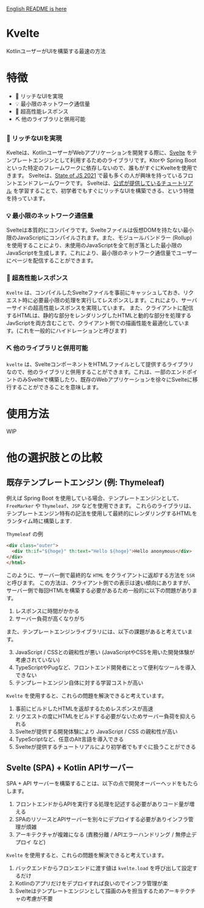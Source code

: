 [English README is here](./README.md)

# Kvelte

KotlinユーザーがUIを構築する最速の方法

# 特徴

- 💎 リッチなUIを実現
- 💡 最小限のネットワーク通信量
- 🚀 超高性能レスポンス
- ⛏ 他のライブラリと併用可能


### 💎 リッチなUIを実現
Kvelteは、KotlinユーザーがWebアプリケーションを開発する際に、[Svelte](https://svelte.jp/) をテンプレートエンジンとして利用するためのライブラリです。Ktorや Spring Boot といった特定のフレームワークに依存しないので、誰もがすぐにKvelteを使用できます。
Svelteは、[State of JS 2021](https://2021.stateofjs.com/ja-JP/libraries/front-end-frameworks/) で最も多くの人が興味を持っているフロントエンドフレームワークです。
Svelteは、[公式が提供しているチュートリアル](https://svelte.dev/tutorial/basics) を学習することで、初学者でもすぐにリッチなUIを構築できる、という特徴を持っています。


### 💡 最小限のネットワーク通信量
Svelteは本質的にコンパイラです。Svelteファイルは仮想DOMを持たない最小限のJavaScriptにコンパイルされます。また、モジュールバンドラー (Rollup) を使用することにより、未使用のJavaScriptを全て削ぎ落とした最小限のJavaScriptを生成します。これにより、最小限のネットワーク通信量でユーザーにページを配信することができます。

### 🚀 超高性能レスポンス
`Kvelte` は、コンパイルしたSvelteファイルを事前にキャッシュしておき、リクエスト時に必要最小限の処理を実行してレスポンスします。これにより、サーバーサイドの超高性能レスポンスを実現しています。
また、クライアントに配信するHTMLは、静的な部分をレンダリングしたHTMLと動的な部分を処理するJavScriptを両方含むことで、クライアント側での描画性能を最適化しています。(これを一般的にハイドレーションと呼びます)

 ### ⛏ 他のライブラリと併用可能
`kvelte` は、SvelteコンポーネントをHTMLファイルとして提供するライブラリなので、他のライブラリと併用することができます。これは、一部のエンドポイントのみSvelteで構築したり、既存のWebアプリケーションを徐々にSvelteに移行することができることを意味します。

# 使用方法

WIP

# 他の選択肢との比較

## 既存テンプレートエンジン (例: Thymeleaf)

例えば Spring Boot を使用している場合、テンプレートエンジンとして、`FreeMarker` や `Thymeleaf`、`JSP` などを使用できます。
これらのライブラリは、テンプレートエンジン特有の記法を使用して最終的にレンダリングするHTMLをランタイム時に構築します.

`Thymeleaf` の例
```html
<div class="outer">
  <div th:if="${hoge}" th:text="Hello ${hoge}">Hello anonymous</div>
</div>
</html>
```

このように、サーバー側で最終的な `HTML` をクライアントに返却する方法を `SSR` と呼びます。
この方法は、クライアント側での表示は速い傾向にありますが、サーバー側で毎回HTMLを構築する必要があるため一般的に以下の問題があります。

1. レスポンスに時間がかかる
2. サーバー負荷が高くなりがち

また、テンプレートエンジンライブラリには、以下の課題があると考えています。

3. JavaScript / CSSとの親和性が悪い (JavaScriptやCSSを用いた開発体験が考慮されていない)
4. TypeScriptやPugなど、フロントエンド開発者にとって便利なツールを導入できない
5. テンプレートエンジン自体に対する学習コストが高い

`Kvelte` を使用すると、これらの問題を解決できると考えています。
1. 事前にビルドしたHTMLを返却するためレスポンスが高速
2. リクエストの度にHTMLをビルドする必要がないためサーバー負荷を抑えられる
3. Svelteが提供する開発体験により JavaScript / CSS の親和性が高い
4. TypeScriptなど、任意のAlt言語を導入できる
5. Svelteが提供するチュートリアルにより初学者でもすぐに扱うことができる

## Svelte (SPA) + Kotlin APIサーバー

SPA + API サーバーを構築することは、以下の点で開発オーバーヘッドをもたらします。

1. フロントエンドからAPIを実行する処理を記述する必要がありコード量が増える
2. SPAのリソースとAPIサーバーを別々にデプロイする必要がありインフラ管理が煩雑
3. アーキテクチャが複雑になる (責務分離 / APIエラーハンドリング / 無停止デプロイ など)

`Kvelte` を使用すると、これらの問題を解決できると考えています。
1. バックエンドからフロンエンドに渡す値は `kvelte.load` を呼び出して設定するだけ
2. Kotlinのアプリだけをデプロイすれば良いのでインフラ管理が楽
3. Svelteはテンプレートエンジンとして描画のみを担当するためアーキテクチャの考慮が不要

